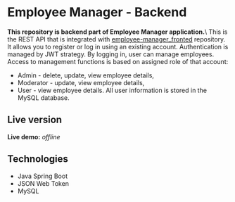 # Employee Manager - Backend

**This repository is backend part of Employee Manager application.**\\
This is the REST API that is integrated with [employee-manager_fronted](https://github.com/saszotek/employee-manager_frontend) repository. It allows you to register or log in using an existing account. Authentication is managed by JWT strategy. By logging in, user can manage employees. Access to management functions is based on assigned role of that account:
- Admin - delete, update, view employee details,
- Moderator - update, view employee details,
- User - view employee details.
All user information is stored in the MySQL database.

## Live version

**Live demo:** *offline*

## Technologies

- Java Spring Boot
- JSON Web Token
- MySQL
